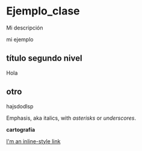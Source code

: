 # Ejemplo_clase
Mi descripción 

mi ejemplo 

## título segundo nivel 

Hola

## otro

hajsdodlsp

Emphasis, aka italics, with *asterisks* or _underscores_.


**cartografía**

[I'm an inline-style link](https://www.google.com)
